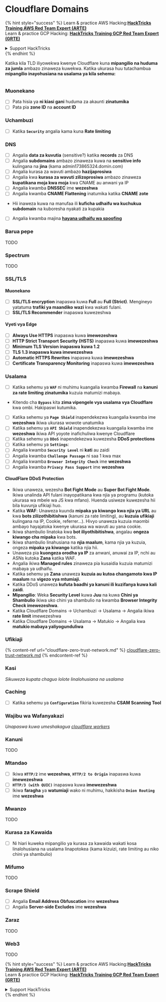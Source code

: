 # Cloudflare Domains

{% hint style="success" %}
Learn & practice AWS Hacking:<img src="../../.gitbook/assets/image (1) (1).png" alt="" data-size="line">[**HackTricks Training AWS Red Team Expert (ARTE)**](https://training.hacktricks.xyz/courses/arte)<img src="../../.gitbook/assets/image (1) (1).png" alt="" data-size="line">\
Learn & practice GCP Hacking: <img src="../../.gitbook/assets/image (2).png" alt="" data-size="line">[**HackTricks Training GCP Red Team Expert (GRTE)**<img src="../../.gitbook/assets/image (2).png" alt="" data-size="line">](https://training.hacktricks.xyz/courses/grte)

<details>

<summary>Support HackTricks</summary>

* Check the [**subscription plans**](https://github.com/sponsors/carlospolop)!
* **Join the** 💬 [**Discord group**](https://discord.gg/hRep4RUj7f) or the [**telegram group**](https://t.me/peass) or **follow** us on **Twitter** 🐦 [**@hacktricks\_live**](https://twitter.com/hacktricks\_live)**.**
* **Share hacking tricks by submitting PRs to the** [**HackTricks**](https://github.com/carlospolop/hacktricks) and [**HackTricks Cloud**](https://github.com/carlospolop/hacktricks-cloud) github repos.

</details>
{% endhint %}

Katika kila TLD iliyowekwa kwenye Cloudflare kuna **mipangilio na huduma za jumla** ambazo zinaweza kuwekwa. Katika ukurasa huu tutachambua **mipangilio inayohusiana na usalama ya kila sehemu:**

<figure><img src="../../.gitbook/assets/image (101).png" alt=""><figcaption></figcaption></figure>

### Muonekano

* [ ] Pata hisia ya **ni kiasi gani** huduma za akaunti **zinatumika**
* [ ] Pata pia **zone ID** na **account ID**

### Uchambuzi

* [ ] Katika **`Security`** angalia kama kuna **Rate limiting**

### DNS

* [ ] Angalia **data za kuvutia** (sensitive?) katika **records** za DNS
* [ ] Angalia **subdomains** ambazo zinaweza kuwa na **sensitive info** kulingana na **jina** (kama admin173865324.domin.com)
* [ ] Angalia kurasa za wavuti ambazo **hazijaprosiwa**
* [ ] Angalia kwa **kurasa za wavuti zilizoprosiwa** ambazo zinaweza **kupatikana moja kwa moja** kwa CNAME au anwani ya IP
* [ ] Angalia kwamba **DNSSEC** ime **wezeshwa**
* [ ] Angalia kwamba **CNAME Flattening** inatumika katika **CNAME zote**
* Hii inaweza kuwa na manufaa ili **kuficha udhaifu wa kuchukua subdomain** na kuboresha nyakati za kupakia
* [ ] Angalia kwamba majina [**hayana udhaifu wa spoofing**](https://book.hacktricks.xyz/network-services-pentesting/pentesting-smtp#mail-spoofing)

### **Barua pepe**

TODO

### Spectrum

TODO

### SSL/TLS

#### **Muonekano**

* [ ] **SSL/TLS encryption** inapaswa kuwa **Full** au **Full (Strict)**. Mengineyo yatatuma **trafiki ya maandiko wazi** kwa wakati fulani.
* [ ] **SSL/TLS Recommender** inapaswa kuwezeshwa

#### Vyeti vya Edge

* [ ] **Always Use HTTPS** inapaswa kuwa **imewezeshwa**
* [ ] **HTTP Strict Transport Security (HSTS)** inapaswa kuwa **imewezeshwa**
* [ ] **Minimum TLS Version inapaswa kuwa 1.2**
* [ ] **TLS 1.3 inapaswa kuwa imewezeshwa**
* [ ] **Automatic HTTPS Rewrites** inapaswa kuwa **imewezeshwa**
* [ ] **Certificate Transparency Monitoring** inapaswa kuwa **imewezeshwa**

### **Usalama**

* [ ] Katika sehemu ya **`WAF`** ni muhimu kuangalia kwamba **Firewall** na **kanuni za rate limiting zinatumika** kuzuia matumizi mabaya.
* Kitendo cha **`Bypass`** kita **zima vipengele vya usalama vya Cloudflare** kwa ombi. Hakipaswi kutumika.
* [ ] Katika sehemu ya **`Page Shield`** inapendekezwa kuangalia kwamba ime **wezeshwa** ikiwa ukurasa wowote unatumika
* [ ] Katika sehemu ya **`API Shield`** inapendekezwa kuangalia kwamba ime **wezeshwa** ikiwa API yoyote inafichuliwa kwenye Cloudflare
* [ ] Katika sehemu ya **`DDoS`** inapendekezwa kuwezesha **DDoS protections**
* [ ] Katika sehemu ya **`Settings`**:
* [ ] Angalia kwamba **`Security Level`** ni **kati** au zaidi
* [ ] Angalia kwamba **`Challenge Passage`** ni saa 1 kwa max
* [ ] Angalia kwamba **`Browser Integrity Check`** ime **wezeshwa**
* [ ] Angalia kwamba **`Privacy Pass Support`** ime **wezeshwa**

#### **CloudFlare DDoS Protection**

* Ikiwa unaweza, wezesha **Bot Fight Mode** au **Super Bot Fight Mode**. Ikiwa unalinda API fulani inayopatikana kwa njia ya programu (kutoka ukurasa wa mbele wa JS kwa mfano). Huenda usiweze kuwezesha hii bila kuvunja ufikiaji huo.
* Katika **WAF**: Unaweza kuunda **mipaka ya kiwango kwa njia ya URL** au kwa **bots zilizothibitishwa** (kanuni za rate limiting), au **kuzuia ufikiaji** kulingana na IP, Cookie, referrer...). Hivyo unaweza kuzuia maombi ambayo hayajatoka kwenye ukurasa wa wavuti au yana cookie.
* Ikiwa shambulio linatoka kwa **bot iliyothibitishwa**, angalau **ongeza kiwango cha mipaka** kwa bots.
* Ikiwa shambulio linahusiana na **njia maalum**, kama njia ya kuzuia, ongeza **mipaka ya kiwango** katika njia hii.
* Unaweza pia **kuongeza orodha ya IP** za anwani, anuwai za IP, nchi au ASNs kutoka **Zana** katika WAF.
* Angalia ikiwa **Managed rules** zinaweza pia kusaidia kuzuia matumizi mabaya ya udhaifu.
* Katika sehemu ya **Zana** unaweza **kuzuia au kutoa changamoto kwa IP maalum** na **vigezo vya mtumiaji.**
* Katika DDoS unaweza **kufuta baadhi ya kanuni ili kuzifanya kuwa kali zaidi**.
* **Mipangilio**: Weka **Security Level** kuwa **Juu** na kuwa **Chini ya Shambulio** ikiwa uko chini ya shambulio na kwamba **Browser Integrity Check imewezeshwa**.
* Katika Cloudflare Domains -> Uchambuzi -> Usalama -> Angalia ikiwa **rate limit** imewezeshwa
* Katika Cloudflare Domains -> Usalama -> Matukio -> Angalia kwa **matukio mabaya yaliyogunduliwa**

### Ufikiaji

{% content-ref url="cloudflare-zero-trust-network.md" %}
[cloudflare-zero-trust-network.md](cloudflare-zero-trust-network.md)
{% endcontent-ref %}

### Kasi

_Sikuweza kupata chaguo lolote linalohusiana na usalama_

### Caching

* [ ] Katika sehemu ya **`Configuration`** fikiria kuwezesha **CSAM Scanning Tool**

### **Wajibu wa Wafanyakazi**

_Unapaswa kuwa umeshakagua_ [_cloudflare workers_](./#workers)

### Kanuni

TODO

### Mtandao

* [ ] Ikiwa **`HTTP/2`** ime **wezeshwa**, **`HTTP/2 to Origin`** inapaswa kuwa **imewezeshwa**
* [ ] **`HTTP/3 (with QUIC)`** inapaswa kuwa **imewezeshwa**
* [ ] Ikiwa **faragha** ya **watumiaji** wako ni muhimu, hakikisha **`Onion Routing`** ime **wezeshwa**

### **Mwanzo**

TODO

### Kurasa za Kawaida

* [ ] Ni hiari kuweka mipangilio ya kurasa za kawaida wakati kosa linalohusiana na usalama linapotokea (kama kizuizi, rate limiting au niko chini ya shambulio)

### Mifumo

TODO

### Scrape Shield

* [ ] Angalia **Email Address Obfuscation** ime **wezeshwa**
* [ ] Angalia **Server-side Excludes** ime **wezeshwa**

### **Zaraz**

TODO

### **Web3**

TODO

{% hint style="success" %}
Learn & practice AWS Hacking:<img src="../../.gitbook/assets/image (1) (1).png" alt="" data-size="line">[**HackTricks Training AWS Red Team Expert (ARTE)**](https://training.hacktricks.xyz/courses/arte)<img src="../../.gitbook/assets/image (1) (1).png" alt="" data-size="line">\
Learn & practice GCP Hacking: <img src="../../.gitbook/assets/image (2).png" alt="" data-size="line">[**HackTricks Training GCP Red Team Expert (GRTE)**<img src="../../.gitbook/assets/image (2).png" alt="" data-size="line">](https://training.hacktricks.xyz/courses/grte)

<details>

<summary>Support HackTricks</summary>

* Check the [**subscription plans**](https://github.com/sponsors/carlospolop)!
* **Join the** 💬 [**Discord group**](https://discord.gg/hRep4RUj7f) or the [**telegram group**](https://t.me/peass) or **follow** us on **Twitter** 🐦 [**@hacktricks\_live**](https://twitter.com/hacktricks\_live)**.**
* **Share hacking tricks by submitting PRs to the** [**HackTricks**](https://github.com/carlospolop/hacktricks) and [**HackTricks Cloud**](https://github.com/carlospolop/hacktricks-cloud) github repos.

</details>
{% endhint %}
